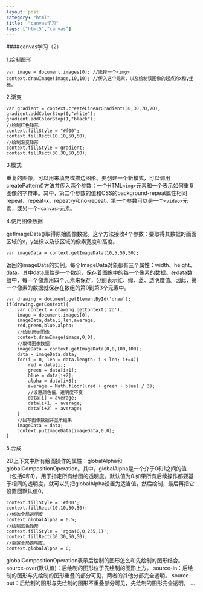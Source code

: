```yaml
---
layout: post
category: "html"
title:  "canvas学习"
tags: ["html5","canvas"]
---
```


####canvas学习（2）

1.绘制图形

	var image = document.images[0]; //选择一个<img>
	context.drawImage(image,10,10); //传入这个元素，以及绘制该图像的起点的x和y坐标。

2.渐变

	var gradient = context.createLinearGradient(30,30,70,70);
	gradient.addColorStop(0,"white");
	gradient.addColorStop(1,"black");
	//绘制红色矩形
	context.fillStyle = "#f00";
	context.fillRect(10,10,50,50);
	//绘制渐变矩形
	context.fillStyle = gradient;
	context.fillRect(30,30,50,50);

3.模式

重复的图像，可以用来填充或描边图形。要创建一个新模式，可以调用createPattern()方法并传入两个参数：一个HTML```<img>```元素和一个表示如何重复图像的字符串。其中，第二个参数的值和CSS的background-repeat属性相同repeat、repeat-x、repeat-y和no-repeat。第一个参数可以是一个```<video>```元素，或另一个```<canvas>```元素。

4.使用图像数据

getImageData()取得原始图像数据。这个方法接收4个参数：要取得其数据的画面区域的x，y坐标以及该区域的像素宽度和高度。

	var imageData = context.getImageData(10,5,50,50);

返回的imageData的实例。每个ImageData对象都有三个属性：width、height、data。其中data属性是一个数组，保存着图像中的每一个像素的数据。在data数组中，每一个像素用四个元素来保存，分别表示红、绿、蓝、透明度值。因此，第一个像素的数据就保存在数组的第0到第3个元素中。

	var drawing = document.getElementById('draw');
	if(drawing.getContext){
		var context = drawing.getContext('2d'),
		image = document.images[0],
		imageData,data,i,len,average,
		red,green,blue,alpha;
		//绘制原始图像
		context.drawImage(image,0,0);
		//取得图像数据
		imageData = context.getImageData(0,0,100,100);
		data = imageData.data;
		for(i = 0, len = data.length; i < len; i+=4){
			red = data[i];
			green = data[i+1];
			blue = data[i+2];
			alpha = data[i+3];
			average = Math.floor((red + green + blue) / 3);
			//设置颜色值，透明度不变
			data[i] = average;
			data[i+1] = average;
			data[i+2] = average;
		}
		//回写图像数据并显示结果
		imageData = data;
		context.putImageData(imageData,0,0);
	}

5.合成

2D上下文中所有绘图操作的属性：globalAlpha和globalCompositionOperation。其中，globalAlpha是一个介于0和1之间的值（包括0和1），用于指定所有绘图的透明度。默认值为0.如果所有后续操作都要基于相同的透明度，就可以先把globalAlpha设置为适当值，然后绘制，最后再把它设置回默认值0。

	context.fillStyle = '#f00';
	context.fillRect(10,10,50,50);
	//修改全局透明度
	context.globalAlpha = 0.5;
	//绘制蓝色矩形
	context.fillStyle = 'rgba(0,0,255,1)';
	context.fillRect(30,30,50,50);
	//重置全局透明度。
	context.globalAlpha = 0;

globalCompositionOperation表示后绘制的图形怎么和先绘制的图形结合。
source-over(默认值)：后绘制的图形位于先绘制的图形上方。
source-in：后绘制的图形与先绘制的图形重叠的部分可见，两者的其他分部完全透明。
source-out：后绘制的图形与先绘制的图形不重叠部分可见，先绘制的图形完全透明。
...




